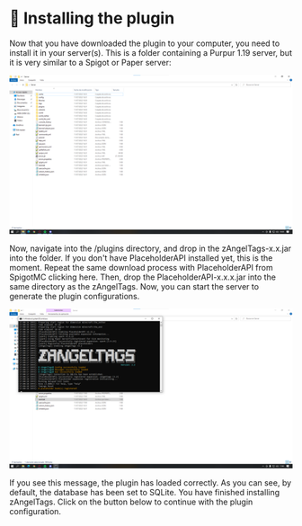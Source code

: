 # 🔧 Installing the plugin

Now that you have downloaded the plugin to your computer, you need to install it in your server(s). This is a folder containing a Purpur 1.19 server, but it is very similar to a Spigot or Paper server:

![Main directory of a Purpur 1.19 server](<../.gitbook/assets/image (2).png>)

Now, navigate into the /plugins directory, and drop in the zAngelTags-x.x.jar into the folder. If you don't have PlaceholderAPI installed yet, this is the moment. Repeat the same download process with PlaceholderAPI from SpigotMC clicking here. Then, drop the PlaceholderAPI-x.x.x.jar into the same directory as the zAngelTags. Now, you can start the server to generate the plugin configurations.&#x20;

![Purpur 1.19 server console](<../.gitbook/assets/image (1) (1).png>)

If you see this message, the plugin has loaded correctly. As you can see, by default, the database has been set to SQLite. You have finished installing zAngelTags. Click on the button below to continue with the plugin configuration.
